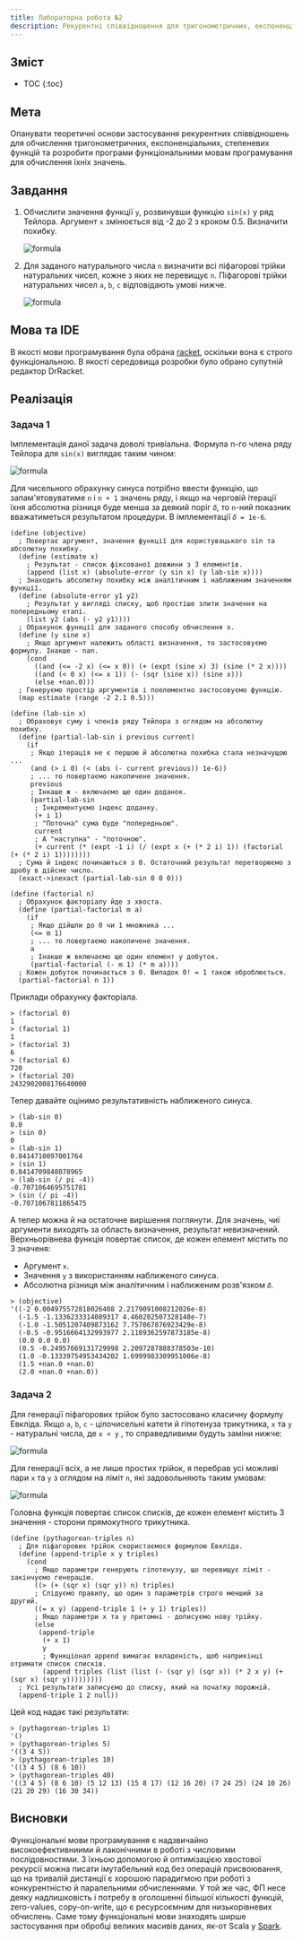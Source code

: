 ```yaml
---
title: Лабораторна робота №2
description: Рекурентні співвідношення для тригонометричних, експоненціальних функцій та ланцюгових дробів
---
```

## Зміст

* TOC
{:toc}

## Мета

Опанувати теоретичні основи застосування рекурентних співвідношень для обчислення тригонометричних, експоненціальних,
степеневих функцій та розробити програми функціональними мовам програмування для обчислення їхніх значень.

## Завдання

1. Обчислити значення функції `у`, розвинувши функцію `sin(x)` у ряд Тейлора. Аргумент `х` змінюється від -2 до 2 з
    кроком 0.5. Визначити похибку.

    ![formula](https://quicklatex.com/cache3/56/ql_252a690fc94f065b8746e6c99acc4a56_l3.png)

2. Для заданого натурального числа `n` визначити всі піфагорові трійки натуральних чисел, кожне з яких не перевищує
    `n`. Піфагорові трійки натуральних чисел `a`, `b`, `c` відповідають умові нижче.

    ![formula](https://quicklatex.com/cache3/24/ql_f6a4e1b8207948af877eae035f8f9b24_l3.png)

## Мова та IDE

В якості мови програмування була обрана [racket](https://racket-lang.org/), оскільки вона є строго функціональною. В
якості середовища розробки було обрано супутній редактор DrRacket.

## Реалізація

### Задача 1

Імплементація даної задача доволі тривіальна. Формула n-го члена ряду Тейлора для `sin(x)` виглядає таким чином:

![formula](https://quicklatex.com/cache3/00/ql_22368c83656d80305058e4e7e7e25100_l3.png)

Для чисельного обрахунку синуса потрібно ввести функцію, що запам'ятовуватиме `n` i `n + 1` значень ряду, і якщо на
черговій ітерації їхня абсолютна різниця буде менша за деякий поріг `𝛿`, то `n`-ний показник вважатиметься результатом
процедури. В імплементації `𝛿 = 1e-6`.

```racket
(define (objective)
  ; Повертає аргумент, значення функції для користувацького sin та абсолютну похибку.
  (define (estimate x)
    ; Результат - список фіксованої довжини з 3 елементів.
    (append (list x) (absolute-error (y sin x) (y lab-sin x))))
  ; Знаходить абсолютну похибку між аналітичним і наближеним значенням функції.
  (define (absolute-error y1 y2)
    ; Результат у вигляді списку, щоб простіше злити значення на попередньому етапі.
    (list y2 (abs (- y2 y1))))
  ; Обрахунок функції для заданого способу обчислення х.
  (define (y sine x)
    ; Якщо аргумент належить області визначення, то застосовуємо формулу. Інакше - nan.
    (cond
      ((and (<= -2 x) (<= x 0)) (+ (expt (sine x) 3) (sine (* 2 x))))
      ((and (< 0 x) (<= x 1)) (- (sqr (sine x)) (sine x)))
      (else +nan.0)))
  ; Генеруємо простір аргументів і поелементно застосовуємо функцію.
  (map estimate (range -2 2.1 0.5)))

(define (lab-sin x)
  ; Обраховує суму i членів ряду Тейлора з оглядом на абсолютну похибку.
  (define (partial-lab-sin i previous current)
    (if
     ; Якщо ітерація не є першою й абсолютна похибка стала незначущою ...
     (and (> i 0) (< (abs (- current previous)) 1e-6))
     ; ... то повертаємо накопичене значення.
     previous
     ; Інкаше ж - включаємо ще один доданок.
     (partial-lab-sin
      ; Інкрементуємо індекс доданку.
      (+ i 1)
      ; "Поточна" сума буде "попередньою". 
      current
      ; А "наступна" - "поточною".
      (+ current (* (expt -1 i) (/ (expt x (+ (* 2 i) 1)) (factorial (+ (* 2 i) 1))))))))
  ; Сума й індекс починаються з 0. Остаточний результат перетворюємо з дробу в дійсне число. 
  (exact->inexact (partial-lab-sin 0 0 0)))

(define (factorial n)
  ; Обрахунок факторіалу йде з хвоста.
  (define (partial-factorial m a)
    (if
     ; Якщо дійшли до 0 чи 1 множника ...
     (<= m 1)
     ; ... то повертаємо накопичене значення.
     a
     ; Інакше ж включаємо ще один елемент у добуток.
     (partial-factorial (- m 1) (* m a))))
  ; Кожен добуток починається з 0. Випадок 0! = 1 також оброблюється.
  (partial-factorial n 1))
```

Приклади обрахунку факторіала.

```racket
> (factorial 0)
1
> (factorial 1)
1
> (factorial 3)
6
> (factorial 6)
720
> (factorial 20)
2432902008176640000
```

Тепер давайте оцінимо результативність наближеного синуса.

```racket
> (lab-sin 0)
0.0
> (sin 0)
0
> (lab-sin 1)
0.8414710097001764
> (sin 1)
0.8414709848078965
> (lab-sin (/ pi -4))
-0.7071064695751781
> (sin (/ pi -4))
-0.7071067811865475
```

А тепер можна й на остаточне вирішення поглянути. Для значень, чиї аргументи виходять за область визначення, результат
невизначений. Верхньорівнева функція повертає список, де кожен елемент містить по 3 значеня:

- Аргумент `x`.
- Значення `y` з використанням наближеного синуса.
- Абсолютна різниця між аналітичним і наближеним розв'язком `𝛿`.

```racket
> (objective)
'((-2 0.004975572818026408 2.2179091008212026e-8)
  (-1.5 -1.1336233314089317 4.460202507328148e-7)
  (-1.0 -1.5051207409873162 7.757067876923429e-8)
  (-0.5 -0.9516664132993977 2.1189362597873185e-8)
  (0.0 0.0 0.0)
  (0.5 -0.24957669131729998 2.2097287888378503e-10)
  (1.0 -0.13339754953434202 1.6999983309951006e-8)
  (1.5 +nan.0 +nan.0)
  (2.0 +nan.0 +nan.0))
```

### Задача 2

Для генерації піфагорових трійок було застосовано класичну формулу Евкліда. Якщо `a`, `b`, `c` - цілочисельні катети й
гіпотенуза трикутника, `x` та `y` - натуральні числа, де `x < y` , то справедливими будуть заміни нижче:

![formula](https://quicklatex.com/cache3/0b/ql_6d3d95f705f5982517acfd2a4c676e0b_l3.png)

Для генерації всіх, а не лише простих трійок, я перебрав усі можливі пари `x` та `y` з оглядом на ліміт `n`, які
задовольняють таким умовам:

![formula](https://quicklatex.com/cache3/59/ql_5d4a0de91d6753238977544586134459_l3.png)

Головна функція повертає список списків, де кожен елемент містить 3 значення - сторони прямокутного трикутника.

```racket
(define (pythagorean-triples n)
  ; Для піфагорових трійок скористаємося формулою Евкліда.
  (define (append-triple x y triples)
    (cond
      ; Якщо параметри генерують гіпотенузу, що перевищує ліміт - закінчуємо генерацію.
      ((> (+ (sqr x) (sqr y)) n) triples)
      ; Слідуємо правилу, що один з параметрів строго менший за другий.
      ((= x y) (append-triple 1 (+ y 1) triples))
      ; Якщо параметри х та у притомні - дописуємо нову трійку.
      (else
       (append-triple
        (+ x 1)
        y
        ; Функціонал append вимагає вкладеність, щоб наприкінці отримати список списків.
        (append triples (list (list (- (sqr y) (sqr x)) (* 2 x y) (+ (sqr x) (sqr y)))))))))
  ; Усі результати записуємо до списку, який на початку порожній.
  (append-triple 1 2 null))
```

Цей код надає такі результати:

```racket
> (pythagorean-triples 1)
'()
> (pythagorean-triples 5)
'((3 4 5))
> (pythagorean-triples 10)
'((3 4 5) (8 6 10))
> (pythagorean-triples 40)
'((3 4 5) (8 6 10) (5 12 13) (15 8 17) (12 16 20) (7 24 25) (24 10 26) (21 20 29) (16 30 34))
```

## Висновки

Функціональні мови програмування є надзвичайно високоефективниими й лаконічними в роботі з числовими послідовностями.
З їхньою допомогою й оптимізацією хвостової рекурсії можна писати імутабельний код без операцій присвоювання, що на
тривалій дистанції є хорошою парадигмою при роботі з конкурентністю й паралельними обчисленнями. У той же час, ФП несе
деяку надлишковість і потребу в оголошенні більшої кількості функцій, zero-values, copy-on-write, що є ресурсоємним для
низькорівневих обчислень. Саме тому функціональні мови знаходять ширше застосування при обробці великих масивів даних,
як-от Scala у [Spark](https://spark.apache.org/). 
